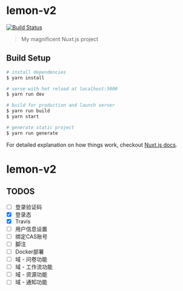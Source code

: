 # lemon-v2

[![Build Status](https://www.travis-ci.org/Wycers/lemon-v2.svg?branch=master)](https://www.travis-ci.org/Wycers/lemon-v2)

> My magnificent Nuxt.js project

## Build Setup

``` bash
# install dependencies
$ yarn install

# serve with hot reload at localhost:3000
$ yarn run dev

# build for production and launch server
$ yarn run build
$ yarn start

# generate static project
$ yarn run generate
```

For detailed explanation on how things work, checkout [Nuxt.js docs](https://nuxtjs.org).
# lemon-v2


## TODOS
- [ ] 登录验证码
- [x] 登录态
- [x] Travis
- [ ] 用户信息设置
- [ ] 绑定CAS账号
- [ ] 脚注
- [ ] Docker部署
- [ ] 域 - 问卷功能
- [ ] 域 - 工作流功能
- [ ] 域 - 资源功能
- [ ] 域 - 通知功能